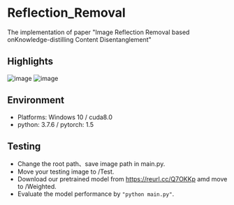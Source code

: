 # Reflection_Removal
The implementation of paper "Image Reflection Removal based onKnowledge-distilling Content Disentanglement"

## Highlights <br>
  ![image](https://github.com/Sasebalballgit/Reflection_Removal/blob/main/Example/test1.gif)
  ![image](https://github.com/Sasebalballgit/Reflection_Removal/blob/main/Example/test2.gif)
## Environment <br>
  
*  Platforms: Windows 10 / cuda8.0 <br>
*  python: 3.7.6 / pytorch: 1.5 <br>
  

## Testing <br>
*  Change the root path、save image path in main.py. <br>
*  Move your testing image to /Test. <br>
*  Download our pretrained model from https://reurl.cc/Q7OKKp amd move to /Weighted. <br>
*  Evaluate the model performance by `"python main.py"`. <br>    


  
